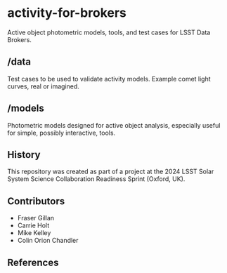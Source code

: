 # activity-for-brokers
Active object photometric models, tools, and test cases for LSST Data Brokers.

## /data

Test cases to be used to validate activity models. Example comet light curves, real or imagined.

## /models

Photometric models designed for active object analysis, especially useful for simple, possibly interactive, tools.

## History

This repository was created as part of a project at the 2024 LSST Solar System Science Collaboration Readiness Sprint (Oxford, UK).

## Contributors
- Fraser Gillan
- Carrie Holt
- Mike Kelley
- Colin Orion Chandler


## References

